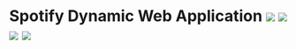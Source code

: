 # Spotify Dynamic Web Application [![](https://img.shields.io/badge/XAMPP-8.0.12-FB7A24)](https://mariadb.org/) [![](https://img.shields.io/badge/PHP-8.0.12-777BB3)](https://mariadb.org/) [![](https://img.shields.io/badge/Apache-2.4-AE2052)](https://www.apache.org/) [![](https://img.shields.io/badge/MariaDB-10.4.21-003545)](https://mariadb.org/)  
